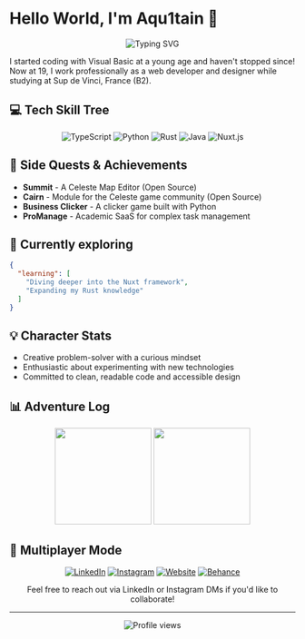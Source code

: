 # Hello World, I'm Aqu1tain 👋

<div align="center">
  
![Typing SVG](https://readme-typing-svg.herokuapp.com?font=Fira+Code&pause=1000&color=36BCF7&center=true&vCenter=true&width=435&lines=Full-Stack+Web+Developer;UX%2FUI+Designer;Creative+Coder;Tech+Explorer)

</div>

I started coding with Visual Basic at a young age and haven't stopped since! Now at 19, I work professionally as a web developer and designer while studying at Sup de Vinci, France (B2).

## 💻 Tech Skill Tree

<div align="center">
  
![TypeScript](https://img.shields.io/badge/-TypeScript-3178C6?style=flat-square&logo=typescript&logoColor=white)
![Python](https://img.shields.io/badge/-Python-3776AB?style=flat-square&logo=python&logoColor=white)
![Rust](https://img.shields.io/badge/-Rust-000000?style=flat-square&logo=rust&logoColor=white)
![Java](https://img.shields.io/badge/-Java-007396?style=flat-square&logo=java&logoColor=white)
![Nuxt.js](https://img.shields.io/badge/-Nuxt.js-00C58E?style=flat-square&logo=nuxt.js&logoColor=white)

</div>

## 🚀 Side Quests & Achievements

- **Summit** - A Celeste Map Editor (Open Source)
- **Cairn** - Module for the Celeste game community (Open Source)
- **Business Clicker** - A clicker game built with Python
- **ProManage** - Academic SaaS for complex task management

## 🌱 Currently exploring

```json
{
  "learning": [
    "Diving deeper into the Nuxt framework",
    "Expanding my Rust knowledge"
  ]
}
```

## 💡 Character Stats

- Creative problem-solver with a curious mindset
- Enthusiastic about experimenting with new technologies
- Committed to clean, readable code and accessible design

## 📊 Adventure Log

<div align="center">
  
<img height="170em" src="https://github-readme-stats.vercel.app/api?username=Aqu1tain&show_icons=true&theme=default&include_all_commits=true&count_private=true"/>
<img height="170em" src="https://github-readme-stats.vercel.app/api/top-langs/?username=Aqu1tain&layout=compact&theme=default"/>

</div>

## 🤝 Multiplayer Mode

<div align="center">
  
[![LinkedIn](https://img.shields.io/badge/-LinkedIn-0077B5?style=for-the-badge&logo=linkedin&logoColor=white)](https://www.linkedin.com/in/corentin-renard-web/)
[![Instagram](https://img.shields.io/badge/-Instagram-E4405F?style=for-the-badge&logo=instagram&logoColor=white)](https://www.instagram.com/corentin_fox)
[![Website](https://img.shields.io/badge/-Website-000000?style=for-the-badge&logo=safari&logoColor=white)](https://corentinrenard.com)
[![Behance](https://img.shields.io/badge/-Behance-1769FF?style=for-the-badge&logo=behance&logoColor=white)](https://www.behance.net/corentin_fox)

Feel free to reach out via LinkedIn or Instagram DMs if you'd like to collaborate!

</div>

---

<div align="center">
  <img src="https://komarev.com/ghpvc/?username=Aqu1tain&color=blue" alt="Profile views"/>
</div>
